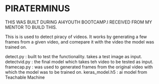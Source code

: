 # PIRATERMINUS
THIS WAS BUILT DURING AI4YOUTH BOOTCAMP.I RECEIVED FROM MY MENTOR TO BUILD THIS.

 This is is used to detect piracy of videos. It works by generating a few frames from a given video, and comepare it with the video the model was trained on.

 detect.py : built to test the functionality. takes  a test image as input.
 detectvid.py : the final model which takes teh video to be tested as input.
 framecap.py : was used to generated frames from the original video with which the model was to be trained on.
 keras_model.h5 : ai model from Teachable Machine

